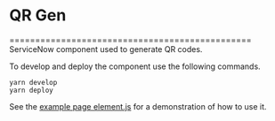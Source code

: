 # QR Gen

===============================================
ServiceNow component used to generate QR codes.

To develop and deploy the component use the following commands.

```(text)
yarn develop
yarn deploy
```

See the [example page element.js](./example/element.js) for a demonstration of how to use it.
